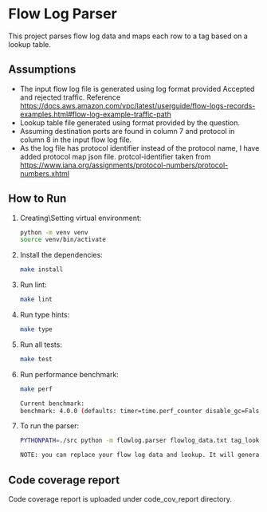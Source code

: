 # Flow Log Parser

This project parses flow log data and maps each row to a tag based on a lookup table.

## Assumptions

- The input flow log file is generated using log format provided Accepted and rejected traffic. Reference https://docs.aws.amazon.com/vpc/latest/userguide/flow-logs-records-examples.html#flow-log-example-traffic-path
- Lookup table file generated using format provided by the question.
- Assuming destination ports are found in column 7 and protocol in column 8 in the input flow log file.
- As the log file has protocol identifier instead of the protocol name, I have added protocol map json file. protcol-identifier taken from https://www.iana.org/assignments/protocol-numbers/protocol-numbers.xhtml

## How to Run

1. Creating\Setting virtual environment:
   ```sh
   python -m venv venv
   source venv/bin/activate

2. Install the dependencies:
   ```sh
   make install

3. Run lint:
   ```sh
   make lint

4. Run type hints:
   ```sh
   make type

5. Run all tests:
   ```sh
   make test

6. Run performance benchmark:
   ```sh
   make perf

   Current benchmark:
   benchmark: 4.0.0 (defaults: timer=time.perf_counter disable_gc=False min_rounds=5 min_time=0.000005 max_time=1.0 calibration_precision=10 warmup=False warmup_iterations=100000)

6. To run the parser:
   ```sh
   PYTHONPATH=./src python -m flowlog.parser flowlog_data.txt tag_lookup.csv
   
   NOTE: you can replace your flow log data and lookup. It will generate output file with tag and combination counts.


## Code coverage report
Code coverage report is uploaded under code_cov_report directory.


